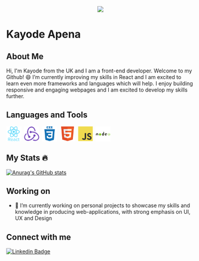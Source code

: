 <div align="center">
     <img src="https://media.giphy.com/media/f3iwJFOVOwuy7K6FFw/giphy.gif"/>     
</div>
     
# Kayode Apena
     
## About Me
Hi, I'm Kayode from the UK and I am a front-end developer. Welcome to my Github! 😄 
I’m currently improving my skills in React and I am excited to learn even more frameworks and languages which will help. I enjoy building responsive and engaging         webpages and I am excited to develop my skills further.


## Languages and Tools

<img src="https://github.com/devicons/devicon/blob/master/icons/react/react-original-wordmark.svg" title="React" alt="React" width="40" height="40"/>&nbsp;
<img src="https://github.com/devicons/devicon/blob/master/icons/redux/redux-original.svg" title="Redux" alt="Redux " width="40" height="40"/>&nbsp;
<img src="https://github.com/devicons/devicon/blob/master/icons/css3/css3-plain-wordmark.svg"  title="CSS3" alt="CSS" width="40" height="40"/>&nbsp;
<img src="https://github.com/devicons/devicon/blob/master/icons/html5/html5-original.svg" title="HTML5" alt="HTML" width="40" height="40"/>&nbsp;
<img src="https://github.com/devicons/devicon/blob/master/icons/javascript/javascript-original.svg" title="JavaScript" alt="JavaScript" width="40" height="40"/>&nbsp;
<img src="https://github.com/devicons/devicon/blob/master/icons/nodejs/nodejs-original-wordmark.svg" title="NodeJS" alt="NodeJS" width="40" height="40"/>&nbsp;

     
## My Stats 🔥
[![Anurag's GitHub stats](https://github-readme-stats.vercel.app/api?username=KAcodes)](https://github.com/anuraghazra/github-readme-stats)

## Working on 

- 🔭 I’m currently working on personal projects to showcase my skills and knowledge in producing web-applications, with strong emphasis on  UI, UX and Design

## Connect with me
[![Linkedin Badge](https://img.shields.io/badge/-kakbar-blue?style=flat&logo=Linkedin&logoColor=white)](https://www.linkedin.com/in/kayode-apena-bb7479173/)

